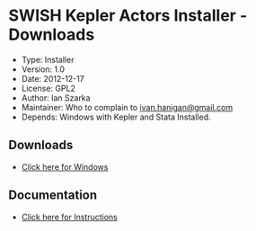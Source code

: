 SWISH Kepler Actors Installer - Downloads
========================================================

* Type:   Installer
* Version: 	1.0
* Date: 	2012-12-17
* License: 	GPL2
* Author: Ian Szarka
* Maintainer: Who to complain to <ivan.hanigan@gmail.com>
* Depends: Windows with Kepler and Stata Installed.

## Downloads
* [Click here for Windows](/tools/swishkepleractorsinstaller/SWISHKeplerActorsInstaller6May2013.zip)

## Documentation
* [Click here for Instructions](/tools/swishkepleractorsinstaller/swishkepleractorsinstaller-details.html)